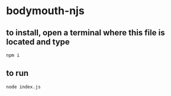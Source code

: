 # bodymouth-njs

## to install, open a terminal where this file is located and type

`npm i`

## to run

`node index.js`
